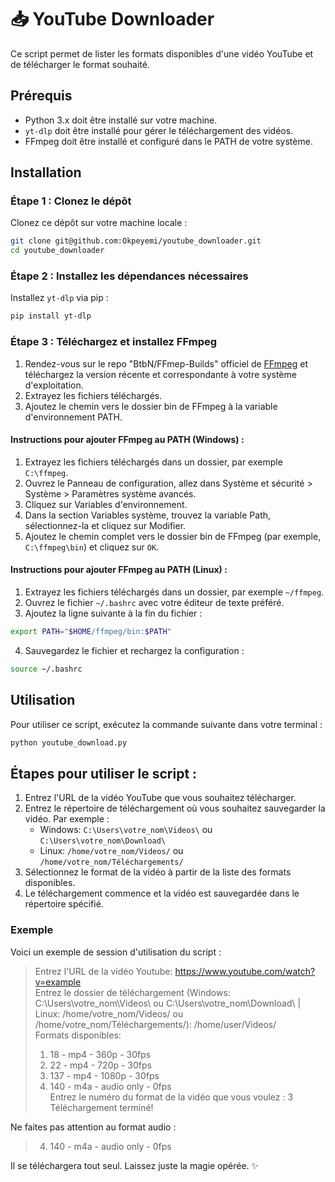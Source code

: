 # 📥 YouTube Downloader

Ce script permet de lister les formats disponibles d'une vidéo YouTube et de télécharger le format souhaité.

## Prérequis

- Python 3.x doit être installé sur votre machine.
- `yt-dlp` doit être installé pour gérer le téléchargement des vidéos.
- FFmpeg doit être installé et configuré dans le PATH de votre système.

## Installation

### Étape 1 : Clonez le dépôt

Clonez ce dépôt sur votre machine locale :
```sh
git clone git@github.com:Okpeyemi/youtube_downloader.git
cd youtube_downloader
```
### Étape 2 : Installez les dépendances nécessaires

Installez `yt-dlp` via pip :
```sh
pip install yt-dlp
```

### Étape 3 : Téléchargez et installez FFmpeg
1. Rendez-vous sur le repo "BtbN/FFmep-Builds" officiel de [FFmpeg](https://github.com/BtbN/FFmpeg-Builds/releases) et téléchargez la version récente et correspondante à votre système d'exploitation.
2. Extrayez les fichiers téléchargés.
3. Ajoutez le chemin vers le dossier bin de FFmpeg à la variable d'environnement PATH.

#### Instructions pour ajouter FFmpeg au PATH (Windows) :
1. Extrayez les fichiers téléchargés dans un dossier, par exemple `C:\ffmpeg`.
2. Ouvrez le Panneau de configuration, allez dans Système et sécurité > Système > Paramètres système avancés.
3. Cliquez sur Variables d'environnement.
4. Dans la section Variables système, trouvez la variable Path, sélectionnez-la et cliquez sur Modifier.
5. Ajoutez le chemin complet vers le dossier bin de FFmpeg (par exemple, `C:\ffmpeg\bin`) et cliquez sur `OK`.

#### Instructions pour ajouter FFmpeg au PATH (Linux) :
1. Extrayez les fichiers téléchargés dans un dossier, par exemple `~/ffmpeg`.
2. Ouvrez le fichier `~/.bashrc` avec votre éditeur de texte préféré.
3. Ajoutez la ligne suivante à la fin du fichier :
```sh
export PATH="$HOME/ffmpeg/bin:$PATH"
```
4. Sauvegardez le fichier et rechargez la configuration :
```sh
source ~/.bashrc
```

## Utilisation
Pour utiliser ce script, exécutez la commande suivante dans votre terminal :
```sh
python youtube_download.py
```

## Étapes pour utiliser le script :
1. Entrez l'URL de la vidéo YouTube que vous souhaitez télécharger.
2. Entrez le répertoire de téléchargement où vous souhaitez sauvegarder la vidéo. Par exemple :
    - Windows: `C:\Users\votre_nom\Videos\` ou `C:\Users\votre_nom\Download\`
    - Linux: `/home/votre_nom/Videos/` ou `/home/votre_nom/Téléchargements/`
3. Sélectionnez le format de la vidéo à partir de la liste des formats disponibles.
4. Le téléchargement commence et la vidéo est sauvegardée dans le répertoire spécifié.

### Exemple
Voici un exemple de session d'utilisation du script :
>Entrez l'URL de la vidéo Youtube: https://www.youtube.com/watch?v=example  
>Entrez le dossier de téléchargement (Windows: C:\Users\votre_nom\Videos\ ou C:\Users\votre_nom\Download\ | Linux: /home/votre_nom/Videos/ ou /home/votre_nom/Téléchargements/): /home/user/Videos/  
>Formats disponibles:
>1. 18 - mp4 - 360p - 30fps
>2. 22 - mp4 - 720p - 30fps
>3. 137 - mp4 - 1080p - 30fps
>4. 140 - m4a - audio only - 0fps  
>Entrez le numéro du format de la vidéo que vous voulez : 3  
>Téléchargement terminé!  

Ne faites pas attention au format audio :
>4. 140 - m4a - audio only - 0fps

Il se téléchargera tout seul. Laissez juste la magie opérée. ✨